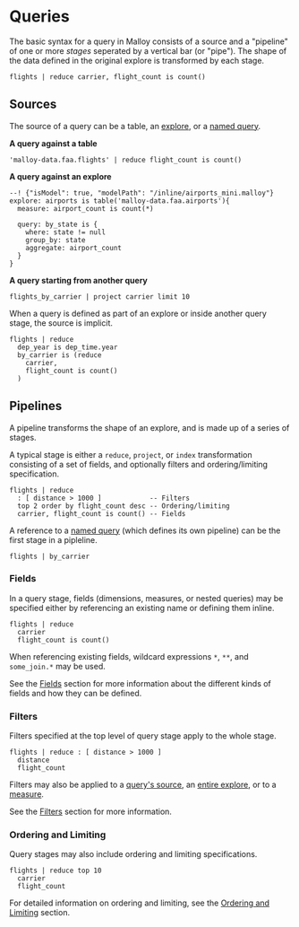 # Queries

The basic syntax for a query in Malloy consists of a source
and a "pipeline" of one or more _stages_ seperated by a vertical bar (or "pipe"). The shape of the data defined in the original explore is transformed by each stage.

```malloy
flights | reduce carrier, flight_count is count()
```

## Sources

The source of a query can be a table, an [explore](explore.md), or a [named query](statement.md#queries).

**A query against a table**

```malloy
'malloy-data.faa.flights' | reduce flight_count is count()
```

**A query against an explore**

```malloy
--! {"isModel": true, "modelPath": "/inline/airports_mini.malloy"}
explore: airports is table('malloy-data.faa.airports'){
  measure: airport_count is count(*)

  query: by_state is {
    where: state != null
    group_by: state
    aggregate: airport_count
  }
}
```

**A query starting from another query**
```malloy
flights_by_carrier | project carrier limit 10
```

When a query is defined as part of an explore or inside
another query stage, the source is implicit.

```malloy
flights | reduce
  dep_year is dep_time.year
  by_carrier is (reduce
    carrier,
    flight_count is count()
  )
```

## Pipelines

A pipeline transforms the shape of an explore, and is made up of a series of stages.

A typical stage is either a `reduce`, `project`, or `index` transformation consisting of a set of fields, and optionally filters and ordering/limiting specification.

```malloy
flights | reduce
  : [ distance > 1000 ]            -- Filters
  top 2 order by flight_count desc -- Ordering/limiting
  carrier, flight_count is count() -- Fields
```

A reference to a [named query](nesting.md) (which defines its own pipeline) can be the first stage in a pipleline.

```malloy
flights | by_carrier
```

### Fields

In a query stage, fields (dimensions, measures, or nested
queries) may be specified either by referencing an existing
name or defining them inline.

```malloy
flights | reduce
  carrier
  flight_count is count()
```

When referencing existing fields, wildcard expressions `*`, `**`, and `some_join.*` may be used.

<!-- TODO explain what these all do. -->

See the [Fields](fields.md) section for more information
about the different kinds of fields and how they can be
defined.

### Filters

Filters specified at the top level of query stage apply to
the whole stage.

```malloy
flights | reduce : [ distance > 1000 ]
  distance
  flight_count
```

Filters may also be applied to a [query's source](), an [entire explore](explore.md#filtering-explores), or to a [measure](expressions.md).

<!-- TODO: improve link for filtering a measure. -->

See the [Filters](filters.md) section for more information.

### Ordering and Limiting

Query stages may also include ordering and limiting
specifications.

```malloy
flights | reduce top 10
  carrier
  flight_count
```

For detailed information on ordering and limiting, see the [Ordering and Limiting](order_by.md) section.